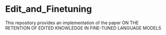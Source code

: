 # Edit_and_Finetuning
This repository provides an implementation of the paper ON THE RETENTION OF EDITED KNOWLEDGE IN FINE-TUNED LANGUAGE MODELS
